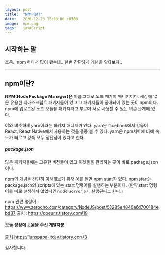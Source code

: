 ```yaml
---
layout: post
title:  "NPM이란?"
date:   2020-12-23 15:00:00 +0300
image:  npm.png
tags:   javaScript
---
```



## 시작하는 말  

 흐음.. npm 어디서 많이 봤는데.. 한번 간단하게 개념을 알아보자..


***

## npm이란?  

 __NPM(Node Package Manager)은__ 이름 그대로 노드 패키지 매니저이다. 세상에 많은 유용한 자바스크립트 패키지들이 있고 그 패키지들이 공개되어 있는 곳이 npm이다. npm에 업로드된 노드 모듈을 패키지라고 부르며 서로 사용할 수 있는 의존 관계에 있다.  


 이와 비슷하게 yarn이라는 패키지 매니저가 있다. yarn은 facebook에서 만들어 React, React Native에서 사용하는 것을 종종 볼 수 있다. yarn은 npm서버에 비해 속도가 빠르고 양쪽 모두 장단점이 있다고 한다.  


##### package.json  

많은 패키지들에는 고유한 버전들이 있고 이것들을 관리하는 곳이 바로 package.json이다.  

npm의 개념을 간단히 이해해보기 위해 예를 들면 npm start가 있다. npm start는 package.json의 scripts에 있는 start 명령어를 실행하는 부분이다. (만약 start 명령어를 따로 설정하지 않았다면 node server.js가 실행된다고 한다.)  

npm 관련 명령어 : https://www.zerocho.com/category/NodeJS/post/58285e4840a6d700184ebd87
출처 : https://ooeunz.tistory.com/19

#### 오늘 성장에 도움을 주신 개발자분  
  
[출처](https://ooeunz.tistory.com/19) https://junspapa-itdev.tistory.com/3   
  
감사합니다.